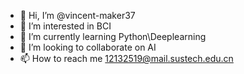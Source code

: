 - 👋 Hi, I’m @vincent-maker37
- 👀 I’m interested in BCI
- 🌱 I’m currently learning Python\Deeplearning
- 💞️ I’m looking to collaborate on AI
- 📫 How to reach me 12132519@mail.sustech.edu.cn

<!---
vincent-maker37/vincent-maker37 is a ✨ special ✨ repository because its `README.md` (this file) appears on your GitHub profile.
You can click the Preview link to take a look at your changes.
--->
